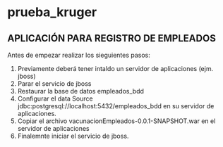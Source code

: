 # prueba_kruger
## APLICACIÓN PARA REGISTRO DE EMPLEADOS

Antes de empezar realizar los sieguientes pasos:

1. Previamente deberá tener intaldo un servidor de aplicaciones (ejm. jboss)
2. Parar el servicio de jboss
3. Restaurar la base de datos empleados_bdd
4. Configurar el data Source jdbc:postgresql://localhost:5432/empleados_bdd en su servidor de aplicaciones.
5. Copiar el archivo vacunacionEmpleados-0.0.1-SNAPSHOT.war en el servidor de aplicaciones
7. Finalemnte iniciar el servicio de jboss. 
